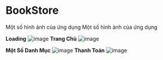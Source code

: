 # BookStore
Một số hình ảnh của ứng dụng
Một số hình ảnh của ứng dụng

**Loading**
![image](https://github.com/akhoaaaa/BookStore/assets/133301816/566d2638-5693-42e0-93df-bba52c480418)
**Trang Chủ**
![image](https://github.com/akhoaaaa/BookStore/assets/133301816/396717b2-f230-4056-9538-7d6f076d68a4)

**Một Số Danh Mục**
![image](https://github.com/akhoaaaa/BookStore/assets/133301816/6983245f-4ef4-4865-9323-d2be46e94cc0)
**Thanh Toán**
![image](https://github.com/akhoaaaa/BookStore/assets/133301816/6e92f6f4-f04a-42cc-8ac0-7b302adc6d73)
